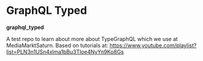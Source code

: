 # GraphQL Typed

**graphql_typed**

A test repo to learn about more about TypeGraphQL which we use at MediaMarktSaturn. Based on tutorials at: https://www.youtube.com/playlist?list=PLN3n1USn4xlma1bBu3Tloe4NyYn9Ko8Gs
